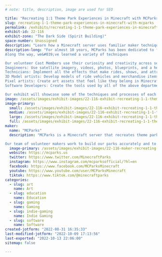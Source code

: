 ```yaml
---
# note: title, description, image are used for SEO

title: "Recreating 1:1 Theme Park Experiences in Minecraft with MCParks"
slug: recreating-1-1-theme-park-experiences-in-minecraft-with-mcparks
permalink: /exhibits/recreating-1-1-theme-park-experiences-in-minecraft-with-mcparks/
exhibit-id: 22-116
exhibit-zone: "The Dark Side (Spirit Building)"
space-number: Unassigned
description: "Learn how a Minecraft server uses familiar maker techniques recreating beloved theme parks virtually"
description-long: "For almost 10 years, MCParks has been dedicated to faithfully recreating theme parks such as Walt Disney World, Universal Orlando, Disneyland, and more in Minecraft at a 1:1 scale. 
Along the way, we&#039;ve learned a variety of techniques 

Our volunteer Cast Members use their curiosity and creativity across several fields:
Imagineers: Use satellite imagery, videos, photos, blueprints, and a healthy dose of trigonometry to accurately design and build structures and landscaping 
Technicians: Implement all the effects that make rides, shows, and attractions function, ensuring everyone&#039;s favorite ride details are preserved
3D Model artists: Develop models of ride vehicles and merchandise items found in our parks
Pixel artists: Create art assets that feel like they belong in Minecraft used in signage, decor, character costumes, merchandise items, and more
Software Developers: Create the tools used by all of the above departments to do their work, and develop MMO-like features to game-ify the guest experience

Our exhibit will showcase some of the techniques and processes of each of these departments -- maybe we&#039;ll convince you to join our ranks of passionate theme park fans!"
image: /assets/images/exhibit-images/22-116-exhibit-recreating-1-1-theme-park-experiences-in-minecraft-with-mcparks-08-large.png
image-primary: 
  small: /assets/images/exhibit-images/22-116-exhibit-recreating-1-1-theme-park-experiences-in-minecraft-with-mcparks-08-small.png
  medium: /assets/images/exhibit-images/22-116-exhibit-recreating-1-1-theme-park-experiences-in-minecraft-with-mcparks-08-medium.png
  large: /assets/images/exhibit-images/22-116-exhibit-recreating-1-1-theme-park-experiences-in-minecraft-with-mcparks-08-large.png
  full: /assets/images/exhibit-images/22-116-exhibit-recreating-1-1-theme-park-experiences-in-minecraft-with-mcparks-08-full.png
maker: 
  name: "MCParks"
  description: "MCParks is a Minecraft server that recreates theme parks at a 1:1 scale, including local Orlando attractions such as Walt Disney World Resort, Universal Orlando Resort, and Give Kids the World Village (other recreations include Disneyland Resort, Disneyland Paris, Tokyo Disney Resort, Busch Gardens Tampa, and Knotts Berry Farm).

Our team of volunteer makers work to build our parks accurately and to scale, make all the effects of the attractions and shows function, and create 3D-models and pixel art displayed throughout our parks."
  image-primary: /assets/images/exhibit-images/22-116-maker-recreating-1-1-theme-park-experiences-in-minecraft-with-mcparks-mcparks-horizontal-color-medium.png
  website: https://mcparks.us
  twitter: https://www.twitter.com/MinecraftParks
  instagram: https://www.instagram.com/mcparksofficial/?hl=en
  facebook: https://www.facebook.com/MCParksMinecraft
  youtube: https://www.youtube.com/user/MCParksMinecraft
  tiktok: https://www.tiktok.com/@minecraftparks
categories: 
  - slug: art
    name: Art
  - slug: education
    name: Education
  - slug: gaming
    name: Gaming
  - slug: indie-gaming
    name: Indie Gaming
  - slug: software
    name: Software
created-jotform: "2022-08-31 16:35:33"
last-modified-jotform: "2022-10-09 17:13:56"
last-exported: "2022-10-13 22:06:00"
sitemap: false

---
```

